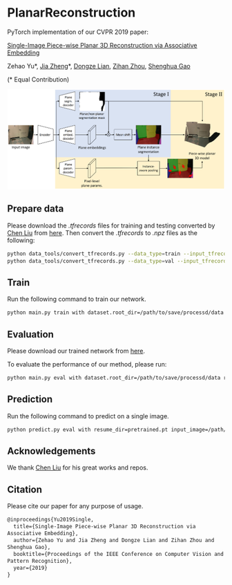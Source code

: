 # PlanarReconstruction

PyTorch implementation of our CVPR 2019 paper:

[Single-Image Piece-wise Planar 3D Reconstruction via Associative Embedding](https://arxiv.org/pdf/1902.09777.pdf)

Zehao Yu\*, [Jia Zheng](https://bertjiazheng.github.io/)\*, [Dongze Lian](https://svip-lab.github.io/team/liandz.html), [Zihan Zhou](https://faculty.ist.psu.edu/zzhou/Home.html), [Shenghua Gao](http://sist.shanghaitech.edu.cn/sist_en/2018/0820/c3846a31775/page.htm)

(\* Equal Contribution)

<img src="misc/pipeline.jpg" width="800">

## Prepare data
Please download the *.tfrecords* files for training and testing converted by [Chen Liu](http://art-programmer.github.io/index.html) from [here](https://github.com/art-programmer/PlaneNet). 
Then convert the *.tfrecords* to *.npz* files as the following:

```bash
python data_tools/convert_tfrecords.py --data_type=train --input_tfrecords_file=*train.tfrecords --output_dir=/path/to/save/processd/data
python data_tools/convert_tfrecords.py --data_type=val --input_tfrecords_file=*val.tfrecords --output_dir=/path/to/save/processd/data
```

## Train
Run the following command to train our network. 
```bash
python main.py train with dataset.root_dir=/path/to/save/processd/data
```

## Evaluation
Please download our trained network from [here](https://drive.google.com/file/d/1Aa1Jb0CGpiYXKHeTwpXAwcwu_yEqdkte/view?usp=sharing).

To evaluate the performance of our method, please run:
```bash
python main.py eval with dataset.root_dir=/path/to/save/processd/data resume_dir=pretrained.pt dataset.batch_size=1
```

## Prediction
Run the following command to predict on a single image.
```bash
python predict.py eval with resume_dir=pretrained.pt input_image=/path/to/image 
```

## Acknowledgements
We thank [Chen Liu](http://art-programmer.github.io/index.html) for his great works and repos.

## Citation
Please cite our paper for any purpose of usage.
```
@inproceedings{Yu2019Single,
  title={Single-Image Piece-wise Planar 3D Reconstruction via Associative Embedding},
  author={Zehao Yu and Jia Zheng and Dongze Lian and Zihan Zhou and Shenghua Gao},
  booktitle={Proceedings of the IEEE Conference on Computer Vision and Pattern Recognition},
  year={2019}
}
```
